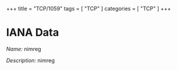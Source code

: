 +++
title = "TCP/1059"
tags = [ "TCP" ]
categories = [ "TCP" ]
+++

# IANA Data

_Name:_ nimreg

_Description:_ nimreg


